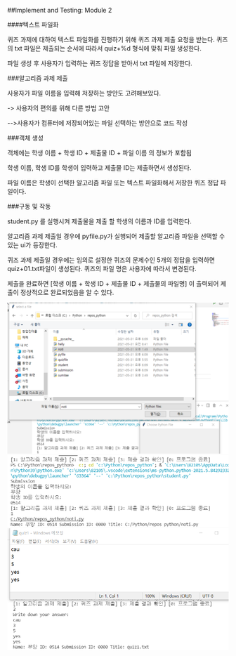 ##Implement and Testing: Module 2


####텍스트 파일화 

퀴즈 과제에 대하여 텍스트 파일화를 진행하기 위해 퀴즈 과제 제출 요청을 받는다.  퀴즈의 txt 파일은 제출되는 순서에 따라서 quiz+%d 형식에 맞춰 파일 생성한다. 

파일 생성 후 사용자가 입력하는 퀴즈 정답을 받아서 txt 파일에 저장한다.



###알고리즘 과제 제출

사용자가 파일 이름을 입력해 저장하는 방안도 고려해보았다. 

-> 사용자의 편의를 위해 다른 방법 고안

-->사용자가 컴퓨터에 저장되어있는 파일 선택하는 방안으로 코드 작성



###객체 생성

객체에는 학생 이름 + 학생 ID + 제출물 ID + 파일 이름 의 정보가 포함됨

학생 이름, 학생 ID를 학생이 입력하고 제출물 ID는 제출하면서 생성된다.

파일 이름은 학생이 선택한 알고리즘 파일 또는 텍스트 파일화해서 저장한 퀴즈 정답 파일이다.

###구동 및 작동

student.py 를 실행시켜 제출물을 제출 할 학생의 이름과 ID를 입력한다.

알고리즘 과제 제출일 경우에 pyfile.py가 실행되어 제출할 알고리즘 파일을 선택할 수 있는 ui가 등장한다.

퀴즈 과제 제출일 경우에는 임의로 설정한 퀴즈의 문제수인 5개의 정답을 입력하면 quiz+01.txt파일이 생성된다. 퀴즈의 파일 명은 사용자에 따라서 변경된다.

제출을 완료하면 [학생 이름 + 학생 ID + 제출물 ID + 제출물의 파일명] 이 출력되어 제출이 정상적으로 완료되었음을 알 수 있다.


![filsub](img/filsub.png)
![filsubcom](img/filsubcom.png)
![quizsub](img/quizsub.png)





